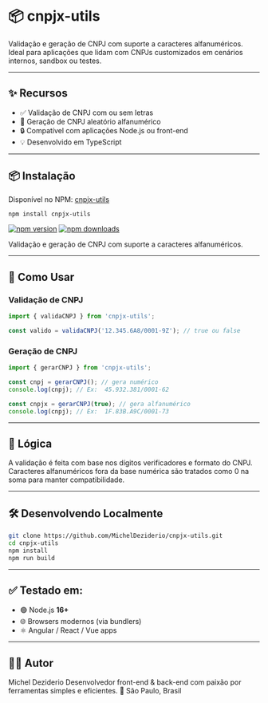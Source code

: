 # 📦 cnpjx-utils

Validação e geração de CNPJ com suporte a caracteres alfanuméricos.  
Ideal para aplicações que lidam com CNPJs customizados em cenários internos, sandbox ou testes.

---

## ✨ Recursos

- ✅ Validação de CNPJ com ou sem letras
- 🔁 Geração de CNPJ aleatório alfanumérico
- 🔒 Compatível com aplicações Node.js ou front-end
- 💡 Desenvolvido em TypeScript

---

## 📦 Instalação

Disponível no NPM: [cnpjx-utils](https://www.npmjs.com/package/cnpjx-utils)

```bash
npm install cnpjx-utils
```

[![npm version](https://img.shields.io/npm/v/cnpjx-utils.svg)](https://www.npmjs.com/package/cnpjx-utils)
[![npm downloads](https://img.shields.io/npm/dm/cnpjx-utils.svg)](https://www.npmjs.com/package/cnpjx-utils)

Validação e geração de CNPJ com suporte a caracteres alfanuméricos.


---

## 🚀 Como Usar

### Validação de CNPJ

```ts
import { validaCNPJ } from 'cnpjx-utils';

const valido = validaCNPJ('12.345.6A8/0001-9Z'); // true ou false
```

### Geração de CNPJ

```ts
import { gerarCNPJ } from 'cnpjx-utils';

const cnpj = gerarCNPJ(); // gera numérico
console.log(cnpj); // Ex:  45.932.381/0001-62

const cnpjx = gerarCNPJ(true); // gera alfanumérico
console.log(cnpj); // Ex:  1F.83B.A9C/0001-73
```

---

## 🧠 Lógica

A validação é feita com base nos dígitos verificadores e formato do CNPJ.
Caracteres alfanuméricos fora da base numérica são tratados como 0 na soma para manter compatibilidade.

---

## 🛠️ Desenvolvendo Localmente

```bash
git clone https://github.com/MichelDeziderio/cnpjx-utils.git
cd cnpjx-utils
npm install
npm run build
```

---

## ✅ Testado em:

- 🟢 Node.js **16+**
- 🌐 Browsers modernos (via bundlers)
- ⚛️ Angular / React / Vue apps

---

## 🧑‍💻 Autor

Michel Deziderio
Desenvolvedor front-end & back-end com paixão por ferramentas simples e eficientes.
📍 São Paulo, Brasil
